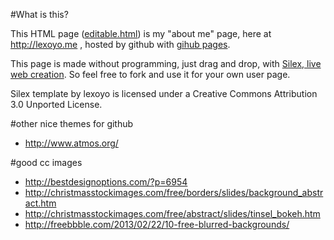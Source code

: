 #What is this?

This HTML page ([editable.html](http://lexoyo.github.io/editable.html)) is my "about me" page, here at http://lexoyo.me , hosted by github with [gihub pages](https://pages.github.com/).

This page is made without programming, just drag and drop, with [Silex, live web creation](http://www.silex.me/). So feel free to fork and use it for your own user page.

Silex template by lexoyo is licensed under a Creative Commons Attribution 3.0 Unported License.

#other nice themes for github

* http://www.atmos.org/

#good cc images

* http://bestdesignoptions.com/?p=6954
* http://christmasstockimages.com/free/borders/slides/background_abstract.htm
* http://christmasstockimages.com/free/abstract/slides/tinsel_bokeh.htm
* http://freebbble.com/2013/02/22/10-free-blurred-backgrounds/
